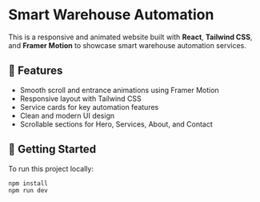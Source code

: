 # Smart Warehouse Automation

This is a responsive and animated website built with **React**, **Tailwind CSS**, and **Framer Motion** to showcase smart warehouse automation services.

## 🔧 Features

- Smooth scroll and entrance animations using Framer Motion  
- Responsive layout with Tailwind CSS  
- Service cards for key automation features  
- Clean and modern UI design  
- Scrollable sections for Hero, Services, About, and Contact  

## 🚀 Getting Started

To run this project locally:

```bash
npm install
npm run dev
